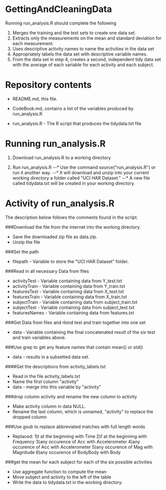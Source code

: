 GettingAndCleaningData
======================


Running run_analysis.R should complete the following
   
1)  Merges the training and the test sets to create one data set.
2)  Extracts only the measurements on the mean and standard deviation for each measurement. 
3)  Uses descriptive activity names to name the activities in the data set
4)  Appropriately labels the data set with descriptive variable names. 
5)  From the data set in step 4, creates a second, independent tidy data set with the average of each variable for each activity and each subject.


Repository contents
====================

- README.md, this file.

- CodeBook.md, contains a list of the variables produced by run_analysis.R

- run_analysis.R - The R script that produces the tidydata.txt file

Running run_analysis.R
===============================

1) Download run_analysis.R to a working directory

2) Run run_analysis.R
--* Use the command source("run_analysis.R") or run it another way.
--* It will download and unzip into your current working directory a folder called "UCI HAR Dataset."
--* A new file called tidydata.txt will be created in your working directory.

Activity of run_analysis.R
====================================
The description below follows the comments found in the script.

###Download the file from the internet into the working directory.
- Save the downloaded zip file as data.zip.
- Unzip the file

###Set the path
- filepath - Variable to store the "UCI HAR Dataset" folder.

###Read in all necessary Data from files
- activityTest - Variable containing data from Y_test.txt
- activityTrain - Variable containing data from Y_train.txt
- featuresTest - Variable containing data from X_test.txt
- featuresTrain - Variable containing data from X_train.txt
- subjectTrain - Variable containing data from subject_train.txt
- subjectTest - Variable containing data from subject_test.txt
- featuresNames - Variable containing data from features.txt

###Get Data from files and rbind test and train together into one set
- data - Variable containing the final concatenated result of the six test and train variables above.

###Use grep to get any feature names that contain mean() or std()
- data - results in a subsetted data set.

####Get the descriptions from activity_labels.txt
- Read in the file activity_labels.txt
- Name the first column "activity"
- data - merge into this variable by "activity"

###drop column activity and rename the new column to activity
- Make activity column in data NULL.
- Rename the last column, which is unnamed, "activity" to replace the dropped column

###Use gsub to replace abbreviated matches with full length words
- Replaced:
1)t at the beginning with Time
2)f at the beginning with Frequency
3)any occurence of Acc with Accelerometer
4)any occurence of Acc with Accelerometer
5)any occurence of Mag with Magnitude
6)any occurence of BodyBody with Body

###get the mean for each subject for each of the six possible activities
- Use aggregate function to compute the mean
- Move subject and activity to the left of the table
- Write the data to tidydata.txt in the working directory.